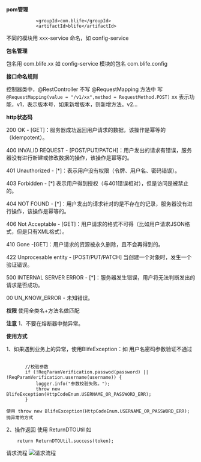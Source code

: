 **pom管理**

```
           <groupId>com.blife</groupId>
           <artifactId>blife</artifactId>
```

   不同的模块用 xxx-service 命名，如 config-service



**包名管理**

   包名用 com.blife.xx   如 config-service 模块的包名 com.blife.config




**接口命名规则**

   控制器类中，@RestController 不写  @RequestMapping
   方法中 写`@RequestMapping(value = "/v1/xx",method = RequestMethod.POST)` xx 表示功能，v1，表示版本号，如果新增版本，则新增方法。v2...




**http状态码**

200 OK - [GET]：服务器成功返回用户请求的数据，该操作是幂等的（Idempotent）。

400 INVALID REQUEST - [POST/PUT/PATCH]：用户发出的请求有错误，服务器没有进行新建或修改数据的操作，该操作是幂等的。

401 Unauthorized - [*]：表示用户没有权限（令牌、用户名、密码错误）。

403 Forbidden - [*] 表示用户得到授权（与401错误相对），但是访问是被禁止的。

404 NOT FOUND - [*]：用户发出的请求针对的是不存在的记录，服务器没有进行操作，该操作是幂等的。

406 Not Acceptable - [GET]：用户请求的格式不可得（比如用户请求JSON格式，但是只有XML格式）。

410 Gone -[GET]：用户请求的资源被永久删除，且不会再得到的。

422 Unprocesable entity - [POST/PUT/PATCH] 当创建一个对象时，发生一个验证错误。

500 INTERNAL SERVER ERROR - [*]：服务器发生错误，用户将无法判断发出的请求是否成功。

00 UN_KNOW_ERROR - 未知错误。

**权限**
 使用全类名+方法名做匹配


**注意**
 1、不要在熔断器中抛异常。


**使用方式**

 1、如果遇到业务上的异常，使用BlifeException：如 用户名密码参数验证不通过
 ```

        //校验参数
        if (!ReqParamVerification.passwod(password) || !ReqParamVerification.username(username)) {
            logger.info("参数校验失败。");
            throw new BlifeException(HttpCodeEnum.USERNAME_OR_PASSWORD_ERR);
        }

使用 throw new BlifeException(HttpCodeEnum.USERNAME_OR_PASSWORD_ERR);  抛异常的方式
 ```

2、操作返回 使用 ReturnDTOUtil 如
```
    return ReturnDTOUtil.success(token);
```


请求流程
![请求流程](https://raw.githubusercontent.com/javanan/blife/master/readme/dbprocess.png)